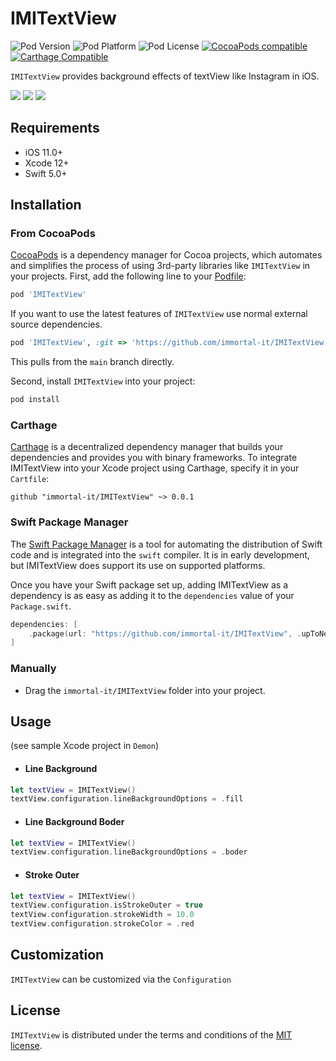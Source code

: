 # IMITextView

![Pod Version](https://img.shields.io/cocoapods/v/IMITextView.svg?style=flat)
![Pod Platform](https://img.shields.io/cocoapods/p/IMITextView.svg?style=flat)
![Pod License](https://img.shields.io/cocoapods/l/IMITextView.svg?style=flat)
[![CocoaPods compatible](https://img.shields.io/badge/CocoaPods-compatible-green.svg?style=flat)](https://cocoapods.org)
[![Carthage Compatible](https://img.shields.io/badge/Carthage-compatible-4BC51D.svg?style=flat)](https://github.com/Carthage/Carthage)

`IMITextView`  provides background effects of textView like Instagram in iOS.

<img src="https://github.com/immortal-it/IMITextView/blob/main/Images/demon001.png">
<img src="https://github.com/immortal-it/IMITextView/blob/main/Images/demon002.png">
<img src="https://github.com/immortal-it/IMITextView/blob/main/Images/demon003.png">

## Requirements

- iOS 11.0+
- Xcode 12+
- Swift 5.0+

## Installation

### From CocoaPods

[CocoaPods](http://cocoapods.org) is a dependency manager for Cocoa projects, which automates and simplifies the process of using 3rd-party libraries like `IMITextView` in your projects. First, add the following line to your [Podfile](http://guides.cocoapods.org/using/using-cocoapods.html):

```ruby
pod 'IMITextView'
```

If you want to use the latest features of `IMITextView` use normal external source dependencies.

```ruby
pod 'IMITextView', :git => 'https://github.com/immortal-it/IMITextView.git'
```

This pulls from the `main` branch directly.

Second, install `IMITextView` into your project:

```ruby
pod install
```

### Carthage

[Carthage](https://github.com/Carthage/Carthage) is a decentralized dependency manager that builds your dependencies and provides you with binary frameworks. To integrate IMITextView into your Xcode project using Carthage, specify it in your `Cartfile`:

```ogdl
github "immortal-it/IMITextView" ~> 0.0.1
```

### Swift Package Manager

The [Swift Package Manager](https://swift.org/package-manager/) is a tool for automating the distribution of Swift code and is integrated into the `swift` compiler. It is in early development, but IMITextView does support its use on supported platforms.

Once you have your Swift package set up, adding IMITextView as a dependency is as easy as adding it to the `dependencies` value of your `Package.swift`.

```swift
dependencies: [
    .package(url: "https://github.com/immortal-it/IMITextView", .upToNextMajor(from: "0.0.1"))
]
```

### Manually

* Drag the `immortal-it/IMITextView` folder into your project.

## Usage

(see sample Xcode project in `Demon`)
  
- #### Line Background
```swift
let textView = IMITextView()
textView.configuration.lineBackgroundOptions = .fill
```
- #### Line Background Boder
```swift
let textView = IMITextView()
textView.configuration.lineBackgroundOptions = .boder
```

- #### Stroke Outer
```swift
let textView = IMITextView()
textView.configuration.isStrokeOuter = true
textView.configuration.strokeWidth = 10.0
textView.configuration.strokeColor = .red
```

## Customization

`IMITextView` can be customized via the `Configuration`

## License

`IMITextView` is distributed under the terms and conditions of the [MIT license](https://github.com/immortal-it/IMITextView/LICENSE).

